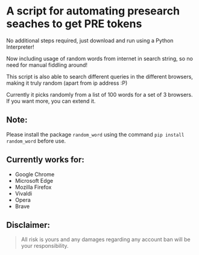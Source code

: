 # A script for automating presearch seaches to get PRE tokens

No additional steps required, just download and run using a Python Interpreter!

Now including usage of random words from internet in search string, so no need for manual fiddling around!

This script is also able to search different queries in the different browsers, making it truly random (apart from ip address :P)

Currently it picks randomly from a list of 100 words for a set of 3 browsers. If you want more, you can extend it.

## Note:
Please install the package ```random_word``` using the command ```pip install random_word``` before use.

## Currently works for: 
* Google Chrome
* Microsoft Edge
* Mozilla Firefox
* Vivaldi
* Opera
* Brave

## Disclaimer: 
> All risk is yours and any damages regarding any account ban will be your responsibility.
